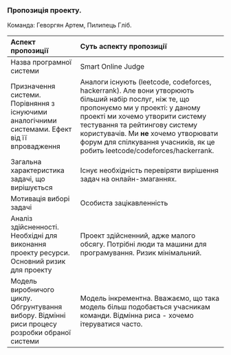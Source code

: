 ### Пропозиція проекту.
Команда: Геворгян Артем, Пилипець Гліб.

Аспект пропозиції | Суть аспекту пропозиції
:---              | :---
Назва програмної системи | Smart Online Judge
Призначення системи. Порівняння з існуючими аналогічними системами. Ефект від її впровадження | Аналоги існують (leetcode, codeforces, hackerrank). Але вони утворюють більший набір послуг, ніж те, що пропонуємо ми у проекті: у даному проекті ми хочемо утворити систему тестування та рейтингову систему користувачів. Ми **не** хочемо утворювати форум для спілкування учасників, як це робить leetcode/codeforces/hackerrank.
Загальна характеристика задачі, що вирішується | Існує необхідність перевіряти вирішення задач на онлайн-змаганнях.
Мотивація виборі задачі | Особиста зацікавленність
Аналіз здійсненності. Необхідні для виконання проекту ресурси. Основний ризик для проекту | Проект здійсненний, адже малого обсягу. Потрібні люди та машини для програмування. Ризик мінімальний.
Модель виробничого циклу. Обгрунтування вибору. Відмінні риси процесу розробки обраної системи | Модель інкрементна. Вважаємо, що така модель більш подобається учасникам команди. Відмінна риса - хочемо ітеруватися часто.